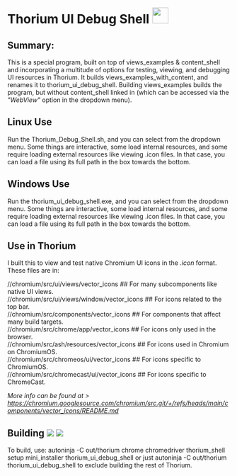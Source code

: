 # Thorium UI Debug Shell <img src="https://raw.githubusercontent.com/Alex313031/Thorium/main/logos/NEW/thorium_debug_shell/icon_256.png" width="36">

## Summary:
This is a special program, built on top of views_examples & content_shell and incorporating a multitude of options for testing, viewing, and debugging UI resources in Thorium. It builds views_examples_with_content, and renames it to thorium_ui_debug_shell. Building views_examples builds the program, but without content_shell linked in (which can be accessed via the *"WebView"* option in the dropdown menu).

## Linux Use
Run the Thorium_Debug_Shell.sh, and you can select from the dropdown menu. Some things are interactive, some load internal resources, and some require loading external resources like viewing .icon files. In that case, you can load a file using its full path in the box towards the bottom.

## Windows Use
Run the thorium_ui_debug_shell.exe, and you can select from the dropdown menu. Some things are interactive, some load internal resources, and some require loading external resources like viewing .icon files. In that case, you can load a file using its full path in the box towards the bottom.

## Use in Thorium
I built this to view and test native Chromium UI icons in the *.icon* format.
These files are in:

//chromium/src/ui/views/vector_icons ## For many subcomponents like native UI views. \
//chromium/src/ui/views/window/vector_icons ## For icons related to the top bar. \
//chromium/src/components/vector_icons ## For components that affect many build targets. \
//chromium/src/chrome/app/vector_icons ## For icons only used in the browser. \
//chromium/src/ash/resources/vector_icons ## For icons used in Chromium on ChromiumOS. \
//chromium/src/chromeos/ui/vector_icons ## For icons specific to ChromiumOS. \
//chromium/src/chromecast/ui/vector_icons ## For icons specific to ChromeCast.

*More info can be found at > https://chromium.googlesource.com/chromium/src.git/+/refs/heads/main/components/vector_icons/README.md*

## Building <img src="https://github.com/Alex313031/Thorium/blob/main/logos/NEW/build_light.svg#gh-dark-mode-only"> <img src="https://github.com/Alex313031/Thorium/blob/main/logos/NEW/build_dark.svg#gh-light-mode-only">

To build, use: autoninja -C out/thorium chrome chromedriver thorium_shell setup mini_installer thorium_ui_debug_shell or just
autoninja -C out/thorium thorium_ui_debug_shell to exclude building the rest of Thorium.

